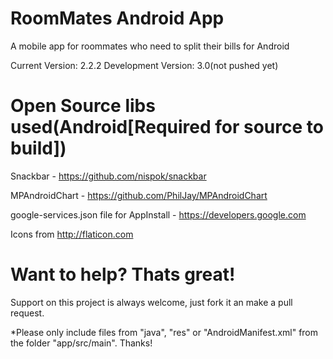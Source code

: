 RoomMates Android App
=================

A mobile app for roommates who need to split their bills for Android

Current Version: 2.2.2
Development Version: 3.0(not pushed yet)



Open Source libs used(Android[Required for source to build])
=================

Snackbar - https://github.com/nispok/snackbar

MPAndroidChart - https://github.com/PhilJay/MPAndroidChart

google-services.json file for AppInstall - https://developers.google.com

Icons from http://flaticon.com

Want to help? Thats great!
=================
Support on this project is always welcome, just fork it an make a pull request.

*Please only include files from "java", "res" or "AndroidManifest.xml" from the folder "app/src/main". Thanks!
